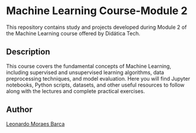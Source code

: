 <!DOCTYPE html>
<html lang="en">

<head>
  <meta charset="UTF-8">
  <meta name="viewport" content="width=device-width, initial-scale=1.0">
</head>

<body>
  <h1>Machine Learning Course-Module 2</h1>

  <p>
    This repository contains study and projects developed during Module 2 of the Machine Learning course offered by Didática Tech.
  </p>

  <h2>Description</h2>

  <p>
    This course covers the fundamental concepts of Machine Learning, including supervised and unsupervised learning algorithms, data preprocessing techniques, and model evaluation. Here you will find Jupyter notebooks, Python scripts, datasets, and other useful resources to follow along with the lectures and complete practical exercises.
  </p>

  <h2>Author</h2>

  <p><a href="https://github.com/LeonadoMBarca">Leonardo Moraes Barca</a></p>
</html>
